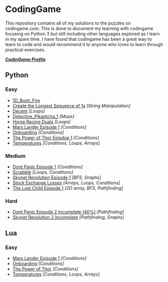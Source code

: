 # CodingGame
This repository contains all of my solutions to the puzzles on codingame.com.
This is done to document my learning with codingame focusing on Python 3 but still including other languages explored as I learn in my spare time.
I have found that codingame has been a great way to learn to code and would recommend it to anyone who loves to learn through practical exercises. 

***[CodinGame Profile](https://www.codingame.com/profile/8aa64bf06bf097dbfbccb62a5f71fc903798534)***

## Python
### Easy
- [1D_Bush_Fire](https://github.com/HarryOverton118/Codingame_Solutions/blob/main/Easy/1D_Bush_Fire)
- [Create the Longest Sequence of 1s](https://github.com/HarryOverton118/Python_codingGame/blob/main/Easy/Create_the_longest_sequence_of_1s) *[String Manipulation]*
- [Decent](https://github.com/HarryOverton118/Python_codingGame/blob/main/Easy/Decent) *[Loops]*
- [Detective_Pikaptcha_1](https://github.com/HarryOverton118/Codingame_Solutions/blob/main/Easy/Detective_Pikaptcha_1) *[Maze]*
- [Horse Racing Duals](https://github.com/HarryOverton118/Python_codingGame/blob/main/Easy/Horse_Racing_Duals) *[Loops]*
- [Mars Lander Episode 1](https://github.com/HarryOverton118/Python_codingGame/blob/main/Easy/Mars_Lander_1) *[Conditions]*
- [Onboarding](https://github.com/HarryOverton118/Python_codingGame/blob/main/Easy/Onboarding) *[Conditions]*
- [The Power of Thor Episdoe 1](https://github.com/HarryOverton118/Python_codingGame/blob/main/Easy/Power_of_Thor_1) *[Conditions]*
- [Temperatures](https://github.com/HarryOverton118/Python_codingGame/blob/main/Easy/Temperatures) *[Conditions, Loops, Arrays]*

### Medium
- [Dont Panic Episode 1](https://github.com/HarryOverton118/Python_codingGame/blob/main/Medium/Dont_Panic_1) *[Conditions]*
- [Scrabble](https://github.com/HarryOverton118/Python_codingGame/blob/main/Medium/Scrabble) *[Loops, Conditions]*
- [Skynet Revolution Episode 1](https://github.com/HarryOverton118/Python_codingGame/blob/main/Medium/Skynet_Revolution_1) *[BFS, Graphs]*
- [Stock Exchange Losses](https://github.com/HarryOverton118/Python_codingGame/blob/main/Medium/Stock_Exchange_Losses) *[Arrays, Loops, Conditions]*
- [The Lost Child Episode 1](https://github.com/HarryOverton118/Python_codingGame/blob/main/Medium/The_Lost_Child_1) *[2D array, BFS, Pathfinding]*

### Hard
- [Dont Panic Episode 2 Incomplete (40%)](https://github.com/HarryOverton118/Python_codingGame/blob/main/Hard/Dont_Panic_2_incomplete) *[Pathfinding]*
- [Skynet Revolution 2 Incomplete](https://github.com/HarryOverton118/Python_codingGame/blob/main/Hard/Skynet_Revolution_2_Unfinished) *[Pathfinding, Graphs]*

## Lua
### Easy
- [Mars Lander Episode 1](https://github.com/HarryOverton118/Python_codingGame/blob/main/lua/easy/mars_Lander_1) *[Conditions]*
- [Onboarding](https://github.com/HarryOverton118/Python_codingGame/blob/main/lua/easy/onboarding) *[Conditions]*
- [The Power of Thor](https://github.com/HarryOverton118/Python_codingGame/blob/main/lua/easy/power_of_thor_1) *[Conditions]*
- [Temperatures](https://github.com/HarryOverton118/Python_codingGame/blob/main/lua/easy/temperatures) *[Conditions, Loops, Arrays]*
